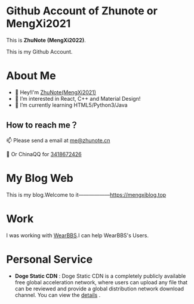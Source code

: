 # Github Account of Zhunote or MengXi2021

This is **ZhuNote (MengXi2022)**.

This is my Github Account.

# About Me

- 👋 Hey!I'm [ZhuNote(MengXi2021)](https://mengxiblog.top/ "Go to my blog (Chinese)~")
- 👀 I’m interested in React, C++ and Material Design!
- 🌱 I’m currently learning HTML5/Python3/Java

## How to reach me？

📫 Please send a email at <me@zhunote.cn>

🐧 Or ChinaQQ for [3418672426](http://wpa.qq.com/msgrd?v=3&uin=1570915261&site=qq&menu=yes "Add My QQ~")

# My Blog Web

This is my blog.Welcome to it——————<https://mengxiblog.top>

# Work

I was working with [WearBBS](https://wearbbs.cn "Go to the WearBBS Home").I can help WearBBS's Users.

# Personal Service

- **Doge Static CDN** : Doge Static CDN is a completely publicly available free global acceleration network, where users can upload any file that can be reviewed and provide a global distribution network download channel. You can view the [details](https://static.nextsay.cn) .
